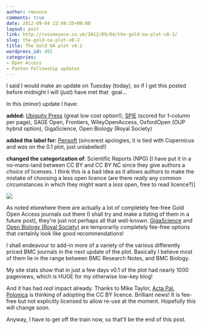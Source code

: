 ```yaml
---
author: rmounce
comments: true
date: 2012-09-04 22:49:35+00:00
layout: post
link: http://rossmounce.co.uk/2012/09/04/the-gold-oa-plot-v0-2/
slug: the-gold-oa-plot-v0-2
title: The Gold OA plot v0.2
wordpress_id: 491
categories:
- Open Access
- Panton Fellowship updates
---
```


I said I would make an update on Tuesday (today), so if I get this posted before midnight I will (_just_) have met that  goal...

In this (minor) update I have:

**added:** [Ubiquity Press](http://www.ubiquitypress.com/ubiquitypressmodel) (great low cost option!), [SPIE](http://spie.org/) (scored for 1-column per page), SAGE Open, Frontiers, WileyOpenAccess, OxfordOpen (OUP hybrid option), GigaScience, Open Biology (Royal Society)

**added the label for:** [Pensoft](http://www.pensoft.net/journals/) (sincerest apologies, it is tied with Copernicus and _was_ on the 0.1 plot, just unlabelled!)

**changed the categorization of**: Scientific Reports (NPG) [I have put it in a no-mans-land between CC BY and CC BY NC since they give authors a _choice_ of licenses. I think this is a bad idea as it allows authors to make the mistake of choosing a less open licence (are there _really_ any common circumstances in which they might want a _less_ open, free to read licence?)]

[![](http://rossmounce.co.uk/wp-content/uploads/2012/09/mounceplotV0.3.png)](http://rossmounce.co.uk/wp-content/uploads/2012/09/mounceplotV0.3.png)



As noted elsewhere there are actually a lot of completely fee-free Gold Open Access journals out there (I shall try and make a listing of them in a future post), they're just not perhaps all that well-known. [GigaScience](http://www.gigasciencejournal.com/) and [Open Biology (Royal Society)](http://rsob.royalsocietypublishing.org/site/misc/Charges.xhtml) are temporarily completely fee-free options that certainly look like good recommendations!



I shall endeavour to add-in more of a variety of the various differently priced BMC journals in the next update of the plot. Basically I believe most of them lie in the range between BMC Research Notes, and BMC Biology.

My site stats show that in just a few days v0.1 of the plot had nearly 1000 pageviews, which is HUGE for my otherwise low-key blog!

And it has had _real_ impact already. Thanks to Mike Taylor, [Acta Pal. Polonica](http://www.app.pan.pl/home.html) is thinking of adopting the CC BY licence. Brilliant news! It is fee-free but not explicitly licensed to allow re-use at the moment. Hopefully this will change soon.



Anyway, I have to get off the train now, so that'll be the end of this post.






